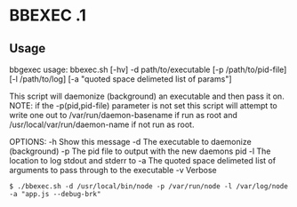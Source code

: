 BBEXEC .1
============

## Usage
bbgexec usage: bbexec.sh [-hv] -d path/to/executable [-p /path/to/pid-file] [-l /path/to/log] [-a "quoted space delimeted list of params"]

This script will daemonize (background) an executable and then pass it on.
NOTE: if the -p(pid,pid-file) parameter is not set this script will attempt
to write one out to /var/run/daemon-basename if run as root and 
/usr/local/var/run/daemon-name if not run as root.

OPTIONS:
   -h       Show this message
   -d       The executable to daemonize (background)
   -p       The pid file to output with the new daemons pid
   -l       The location to log stdout and stderr to
   -a       The quoted space delimeted list of arguments to pass through to the executable
   -v       Verbose

```
$ ./bbexec.sh -d /usr/local/bin/node -p /var/run/node -l /var/log/node -a "app.js --debug-brk"
```